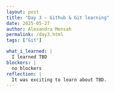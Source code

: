 ```yaml
---
layout: post
title: "Day 3 – Github & Git learning"
date: 2025-05-27
author: Alexandra Mensah
permalink: /day3.html
tags: ["Git"] 

what_i_learned: |
  I learned TBD
blockers: |
  no blockers
reflection: |
  It was exciting to learn about TBD.
---
```

